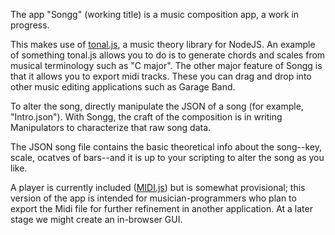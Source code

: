The app "Songg" (working title) is a music composition app, a work in progress.

This makes use of [tonal.js](https://github.com/danigb/tonal), a music theory library for NodeJS. An example of something tonal.js allows you to do is to generate chords and scales from musical terminology such as "C major". The other major feature of Songg is that it allows you to export midi tracks. These you can drag and drop into other music editing applications such as Garage Band.

To alter the song, directly manipulate the JSON of a song (for example, "Intro.json"). With Songg, the craft of the composition is in writing Manipulators to characterize that raw song data.

The JSON song file contains the basic theoretical info about the song--key, scale, ocatves of bars--and it is up to your scripting to alter the song as you like.

A player is currently included ([MIDI.js](https://github.com/mudcube/MIDI.js/)) but is somewhat provisional; this version of the app is intended for musician-programmers who plan to export the Midi file for further refinement in another application. At a  later stage we might create an in-browser GUI.
